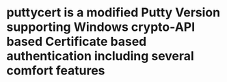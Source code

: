 # puttycert is a modified Putty Version supporting Windows crypto-API based Certificate based authentication including several comfort features

